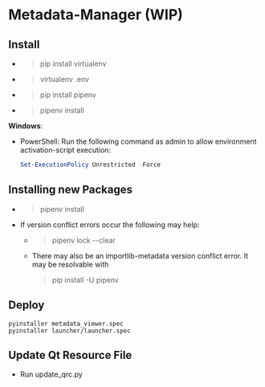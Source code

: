 # Metadata-Manager (WIP)

## Install
* > pip install virtualenv
* > virtualenv .env
* > pip install pipenv
* > pipenv install
  
**Windows**:
* PowerShell: Run the following command as admin to allow environment activation-script execution:
    ```powershell
    Set-ExecutionPolicy Unrestricted -Force
    ```

## Installing new Packages
* > pipenv install <package>
* If version conflict errors occur the following may help:
    * > pipenv lock --clear
    * There may also be an importlib-metadata version conflict error. It may be resolvable with
      > pip install -U pipenv

## Deploy
```shell
pyinstaller metadata_viewer.spec
pyinstaller launcher/launcher.spec
```

## Update Qt Resource File
- Run update_qrc.py